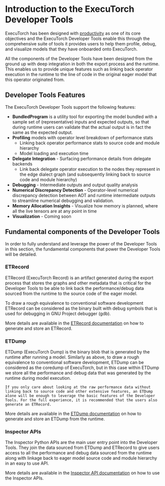 # Introduction to the ExecuTorch Developer Tools

ExecuTorch has been designed with [productivity](intro-overview.md) as one of its core objectives and the ExecuTorch Developer Tools enable this through the comprehensive suite of tools it provides users to help them profile, debug, and visualize models that they have onboarded onto ExecuTorch.

All the components of the Developer Tools have been designed from the ground up with deep integration in both the export process and the runtime. This enables us to provide unique features such as linking back operator execution in the runtime to the line of code in the original eager model that this operator originated from.

## Developer Tools Features

The ExecuTorch Developer Tools support the following features:

- **BundledProgram** is a utility tool for exporting the model bundled with a sample set of (representative) inputs and expected outputs, so that during runtime users can validate that the actual output is in fact the same as the expected output.
- **Profiling** models with operator level breakdown of performance stats
    - Linking back operator performance stats to source code and module hierarchy
    - Model loading and execution time
- **Delegate Integration** - Surfacing performance details from delegate backends
    - Link back delegate operator execution to the nodes they represent in the edge dialect graph (and subsequently linking back to source code and module hierarchy)
- **Debugging** - Intermediate outputs and output quality analysis
- **Numerical Discrepancy Detection** - Operator-level numerical discrepancy detection between AOT and runtime intermediate outputs to streamline numerical debugging and validation.
- **Memory Allocation Insights** - Visualize how memory is planned, where all the live tensors are at any point in time
- **Visualization** - Coming soon

## Fundamental components of the Developer Tools

In order to fully understand and leverage the power of the Developer Tools in this section, the fundamental components that power the Developer Tools will be detailed.

### ETRecord
ETRecord (ExecuTorch Record) is an artifact generated during the export process that stores the graphs and other metadata that is critical for the Developer Tools to be able to link back the performance/debug data sourced from the runtime to the source code of the eager model.

To draw a rough equivalence to conventional software development ETRecord can be considered as the binary built with debug symbols that is used for debugging in GNU Project debugger (gdb).

More details are available in the [ETRecord documentation](etrecord.rst) on how to generate and store an ETRecord.

### ETDump
ETDump (ExecuTorch Dump) is the binary blob that is generated by the runtime after running a model. Similarly as above, to draw a rough equivalence to conventional software development, ETDump can be considered as the coredump of ExecuTorch, but in this case within ETDump we store all the performance and debug data that was generated by the runtime during model execution.

```{note}
If you only care about looking at the raw performance data without linking back to source code and other extensive features, an ETDump alone will be enough to leverage the basic features of the Developer Tools. For the full experience, it is recommended that the users also generate an ETRecord.
```

More details are available in the [ETDump documentation](etdump.md) on how to generate and store an ETDump from the runtime.


### Inspector APIs
The Inspector Python APIs are the main user entry point into the Developer Tools. They join the data sourced from ETDump and ETRecord to give users access to all the performance and debug data sourced from the runtime along with linkage back to eager model source code and module hierarchy in an easy to use API.

More details are available in the [Inspector API documentation](model-inspector.rst) on how to use the Inspector APIs.
